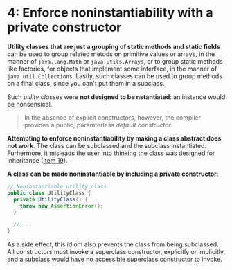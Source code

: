 # 4: Enforce noninstantiability with a private constructor

**Utility classes that are just a grouping of static methods and static fields** can be used to group related metods on primitive values or arrays, in the manner of `java.lang.Math` or `java.utils.Arrays`, or to group static methods like factories, for objects that implement some interface, in the manner of `java.util.Collections`. Lastly, such classes can be used to group methods on a final class, since you can't put them in a subclass.

Such *utility classes* were **not designed to be nstantiated**: an instance would be nonsensical.

> In the absence of explicit constructors, however, the compiler provides a public, paramterless *default constructor*.

**Attempting to enforce noninstantiability by making a class abstract does not work**. The class can be subclassed and the subclass instantiated. Furhermore, it misleads the user into thinking the class was designed for inheritance ([Item 19](../19)).

**A class can be made noninstantiable by including a private constructor**:

```java
// Noninstantiable utility class
public class UtilityClass {
  private UtilityClass() {
    throw new AssertionError();
  }

  // ...
}
```

As a side effect, this idiom also prevents the class from being subclassed. All constructors must invoke a superclass constructor, explicitly or implicitly, and a subclass would have no accessible superclass constructor to invoke.
